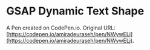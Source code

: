 # GSAP  Dynamic Text Shape

A Pen created on CodePen.io. Original URL: [https://codepen.io/amiradeuraseh/pen/NWywELj](https://codepen.io/amiradeuraseh/pen/NWywELj).


